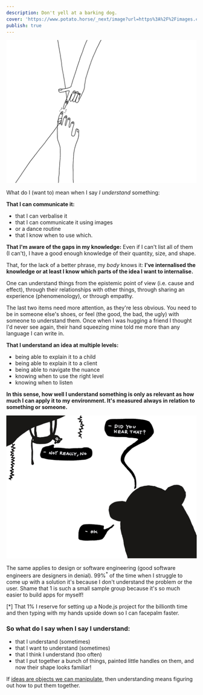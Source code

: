 ```yaml
---
description: Don't yell at a barking dog.
cover: 'https://www.potato.horse/_next/image?url=https%3A%2F%2Fimages.ctfassets.net%2Fhyylafu4fjks%2F311IXqF7sflIyXVCdpbkhM%2F440b375549b3c31c8656e5696ead5d09%2F0CD10530-8791-4168-A3F7-6F130C401128.png&w=1920&q=75'
publish: true
---
```


![hands touching fingers, on tiny leashes](hands-touching-on-threads.png)

What do I (want to) mean when I say *I understand* something:

**That I can communicate it:**
- that I can verbalise it
- that I can communicate it using images
- or a dance routine
- that I know when to use which.

**That I'm aware of the gaps in my knowledge:**
Even if I can't list all of them (I can't), I have a good enough knowledge of their quantity, size, and shape.

That, for the lack of a better phrase, my *body* knows it: **I've internalised the knowledge or at least I know which parts of the idea I want to internalise.** 

One can understand things from the epistemic point of view (i.e. cause and effect), through their relationships with other things, through sharing an experience (phenomenology), or through empathy. 

The last two items need more attention, as they're less obvious. You need to be in someone else's shoes, or feel (the good, the bad, the ugly) with someone to understand them. Once when I was hugging a friend I thought I'd never see again, their hand squeezing mine told me more than any language I can write in.

**That I understand an idea at multiple levels:**
- being able to explain it to a child
- being able to explain it to a client
- being able to navigate the nuance
- knowing when to use the right level
- knowing when to listen

**In this sense, how well I understand something is only as relevant as how much I can apply it to my environment. It's measured always in relation to something or someone.**

![monkeys](monke.jpeg)

The same applies to design or software engineering (good software engineers are designers in denial). 99%<sup>\*</sup> of the time when I struggle to come up with a solution it's because I don't understand the problem or the user. Shame that 1 is such a small sample group because it's so much easier to build apps for myself!

[\*] That 1% I reserve for setting up a Node.js project for the billionth time and then typing with my hands upside down so I can facepalm faster.

### So what do I say when I say I understand:

- that I understand (sometimes)
- that I want to understand (sometimes)
- that I think I understand (too often)
- that I put together a bunch of things, painted little handles on them, and now their shape looks familiar!

If [ideas are objects we can manipulate](https://stephango.com/evergreen-notes), then  understanding means figuring out how to put them together. 

